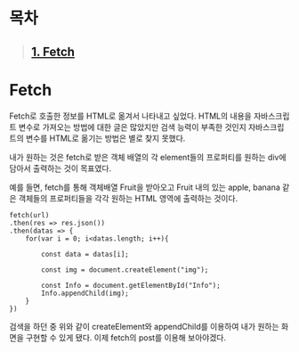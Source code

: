 # 목차
>## [1. Fetch](#Fetch)
# Fetch

Fetch로 호출한 정보를 HTML로 옮겨서 나타내고 싶었다. HTML의 내용을 자바스크립트 변수로 가져오는 방법에 대한 글은 많았지만
검색 능력이 부족한 것인지 자바스크립트의 변수를 HTML로 옮기는 방법은 별로 찾지 못했다.

내가 원하는 것은 fetch로 받은 객체 배열의 각 element들의 프로퍼티를 원하는 div에 담아서 출력하는 것이 목표였다.

예를 들면, fetch를 통해 객체배열 Fruit을 받아오고 Fruit 내의 있는 apple, banana 같은 객체들의 프로퍼티들을 각각 원하는 HTML 영역에 출력하는 것이다.

    fetch(url)
    .then(res => res.json())
    .then(datas => {
        for(var i = 0; i<datas.length; i++){

            const data = datas[i];

            const img = document.createElement("img");
            
            const Info = document.getElementById("Info");
            Info.appendChild(img);
        }
    })

검색을 하던 중 위와 같이 createElement와 appendChild를 이용하여 내가 원하는 화면을 구현할 수 있게 됐다. 이제 fetch의 post를 이용해 보아야겠다.
